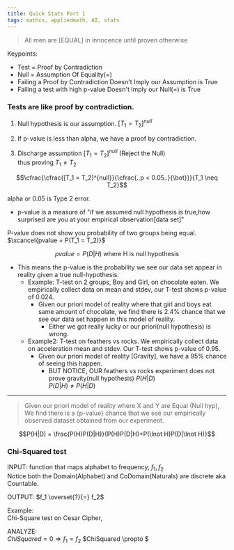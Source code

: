 ```yaml
---
title: Quick Stats Part 1
tags: mathcs, appliedmath, AI, stats
---
```


> All men are [EQUAL] in innocence until proven otherwise

Keypoints:

* Test = Proof by Contradiction
* Null = Assumption Of Equality(=)
* Failing a Proof by Contradiction Doesn't Imply our Assumption is True
* Failing a test with high p-value Doesn't Imply our Null(=) is True


###  Tests are like proof by contradiction.  


1. Null hypothesis is our assumption. $[T_1 = T_2]^{null}$

2. If p-value is less than alpha, we have a proof by contradiction.  

3. Discharge assumption $[T_1 = T_2]^{null}$ (Reject the Null)   
thus proving $T_1 \neq T_2$ 


$$\cfrac{\cfrac{[T_1 = T_2]^{null}}{\cfrac{..p < 0.05..}{\bot}}}{T_1 \neq T_2}$$

alpha or 0.05 is Type 2 error.   


* p-value is a measure of "if we assumed null hypothesis is true,how surprised are you at your empirical observation[data set]"



P-value does not show you probability of two groups being equal.
$\xcancel{pvalue = P(T_1 = T_2)}$


$$pvalue = P(D|H)\ \text{where H is null hypothesis}$$

* This means the p-value is the probability we see our data set appear in reality given a true null-hypothesis.
  * Example: T-test on 2 groups, Boy and Girl, on chocolate eaten. We empirically collect data on mean and stdev, our T-test shows p-value of 0.024.
    * Given our priori model of reality where that girl and boys eat same amount of chocolate, we find there is 2.4% chance that we see our data set happen in this model of reality. 
      * Either we got really lucky or our priori(null hypothesis) is wrong.
  * Example2: T-test on feathers vs rocks. We empirically collect data on acceleration mean and stdev. Our T-test shows p-value of 0.95.
    * Given our priori model of reality [Gravity], we have a 95% chance of seeing this happen. 
      * BUT NOTICE, OUR feathers vs rocks experiment does not prove gravity(null hypothesis) $P(H|D)$  
      $P(D|H) \neq P(H|D)$
    
---

> Given our priori model of reality where X and Y are Equal (Null hyp),  
We find there is a {p-value} chance that we see our empirically observed dataset obtained from our experiment.

$$P(H|D) = \frac{P(H)P(D|H)}{P(H)P(D|H)+P(\lnot H)P(D|\lnot H)}$$



### Chi-Squared test

INPUT:
function that maps alphabet to frequency, $f_1, f_2$  
Notice both the Domain(Alphabet) and CoDomain(Naturals) are discrete aka Countable.   

OUTPUT:
$f_1 \overset{?}{=} f_2$

Example:  
Chi-Square test on Cesar Cipher,

ANALYZE:  
$ChiSquared = 0 \Rightarrow f_1 = f_2$
$ChiSquared \propto $ 